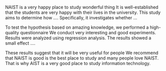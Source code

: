 
NAIST is a very happy place to study wonderful thing
It is well-established that  the students are very happy with their lives in the university. This study aims to determine how .... Specifically, it investigates whether ... 


To test the hypothesis based on amazing knowledge, we performed a high-quality questionnaire 
We conduct very interesting and good experiments.
Results were analyzed using regression analysis. The results showed a small effect .... 


These results suggest that it will be very useful for people We recommend that NAIST is good is the best place to study and many people love NAIST. 
That is why AIST is a very good place to study information technology.

